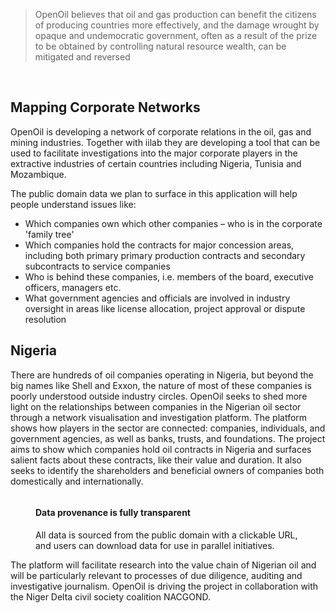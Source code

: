 > OpenOil believes that oil and gas production can benefit the citizens of producing countries more effectively, and the damage wrought by opaque and undemocratic government, often as a result of the prize to be obtained by controlling natural resource wealth, can be mitigated and reversed

<br>

## Mapping Corporate Networks

OpenOil is developing a network of corporate relations in the oil, gas and mining industries. Together with iilab they are developing a tool that can be used to facilitate investigations into the major corporate players in the extractive industries of certain countries including Nigeria, Tunisia and Mozambique.

The public domain data we plan to surface in this application will help people understand issues like:
 - Which companies own which other companies – who is in the corporate 'family tree'
 - Which companies hold the contracts for major concession areas, including both primary primary production contracts and secondary subcontracts to service companies
 - Who is behind these companies, i.e. members of the board, executive officers, managers etc.
 - What government agencies and officials are involved in industry oversight in areas like license
allocation, project approval or dispute resolution

## Nigeria 

There are hundreds of oil companies operating in Nigeria, but beyond the big names like Shell and Exxon, the nature of most of these companies is poorly understood outside industry circles. OpenOil seeks to shed more light on the relationships between companies in the Nigerian oil sector through a network visualisation and investigation platform. The platform shows how players in the sector are connected: companies, individuals, and government agencies, as well as banks, trusts, and foundations. The project aims to show which companies hold oil contracts in Nigeria and surfaces salient facts about these contracts, like their value and duration. It also seeks to identify the shareholders and beneficial owners of companies both domestically and internationally. 

<figure>
<div class="row">
<div class="col-sm-6 col-sm-push-6">
<img src="/images/projects/openoil_provenance.png" alt="">
</div><!-- /.col --> 
<div class="col-sm-6 col-sm-pull-6">
<figcaption>
<h4>Data provenance is fully transparent</h4>
<p>All data is sourced from the public domain with a clickable URL, and users can download data for use in parallel initiatives.</p>
</figcaption>
</div><!-- /.col -->
</div><!-- /.row -->
</figure>

The platform will facilitate research into the value chain of Nigerian oil and will be particularly relevant to processes of due diligence, auditing and investigative journalism. OpenOil is driving the project in collaboration with the Niger Delta civil society coalition NACGOND.